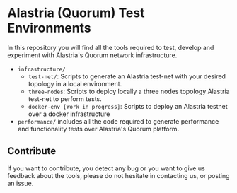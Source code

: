 # Alastria (Quorum) Test Environments
In this repository you will find all the tools required to test, develop and experiment
with Alastria's Quorum network infrastructure.

- `infrastructure/`
    - `test-net/`: Scripts to generate an Alastria test-net with your desired topology in a local environment.
    - `three-nodes`: Scripts to deploy locally a three nodes topology Alastria test-net to perform tests. 
    - `docker-env [Work in progress]`: Scripts to deploy an Alastria testnet over a docker infrastructure
- `performance/` includes all the code required to generate performance and functionality
tests over Alastria's Quorum platform.

## Contribute
If you want to contribute, you detect any bug or you want to give us feedback about the tools, please
do not hesitate in contacting us, or posting an issue. 
